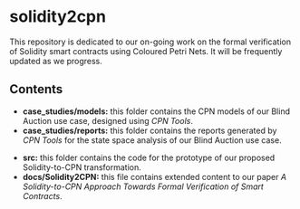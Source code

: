 # solidity2cpn
This repository is dedicated to our on-going work on the formal verification of Solidity smart contracts using Coloured Petri Nets. It will be frequently updated as we progress.
## Contents
- **case_studies/models:** this folder contains the CPN models of our Blind Auction use case, designed using *CPN Tools*.
- **case_studies/reports:** this folder contains the reports generated by *CPN Tools* for the state space analysis of our Blind Auction use case.
<!-- - **CPN Models/Helena:** this folder contains the CPN models of our Blind Auction use case, written in the syntax of *Helena*. -->
<!-- - **CPN Reports/Helena:** this folder contains the reports generated by *Helena* for the state space analysis of our Blind Auction use case. -->
- **src:** this folder contains the code for the prototype of our proposed Solidity-to-CPN transformation.
- **docs/Solidity2CPN:** this file contains extended content to our paper *A Solidity-to-CPN Approach Towards Formal Verification of Smart Contracts*.
